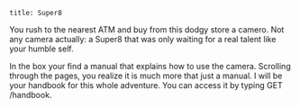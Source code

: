 ```
title: Super8
```
You rush to the nearest ATM and buy from this dodgy store a camero. Not any camera actually: a Super8 that was only waiting for a real talent like your humble self.

In the box your find a manual  that explains how to use the camera. Scrolling through the pages, you realize it is much more that just a manual. I will be your handbook for this whole adventure. You can access it by typing GET /handbook.
